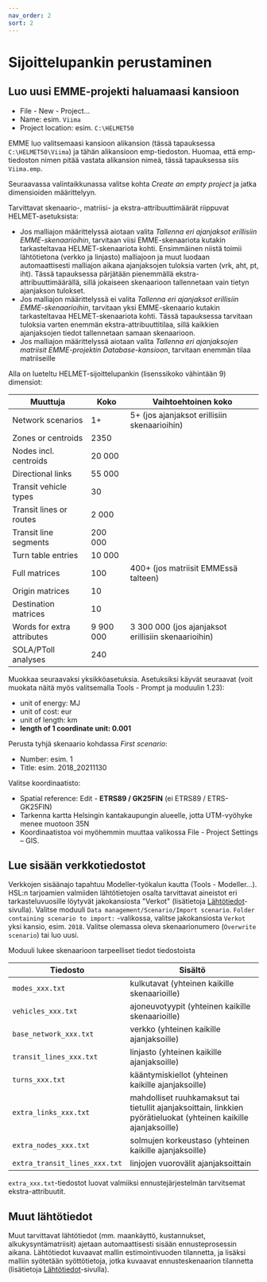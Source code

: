 ```yaml
---
nav_order: 2
sort: 2
---
```


# Sijoittelupankin perustaminen

## Luo uusi EMME-projekti haluamaasi kansioon
- File - New - Project…
-	Name: esim. `Viima`
-	Project location: esim. `C:\HELMET50`

EMME luo valitsemaasi kansioon alikansion (tässä tapauksessa `C:\HELMET50\Viima`) ja tähän alikansioon emp-tiedoston.
Huomaa, että emp-tiedoston nimen pitää vastata alikansion nimeä, tässä tapauksessa siis `Viima.emp`.

Seuraavassa valintaikkunassa valitse kohta _Create an empty project_ ja jatka dimensioiden määrittelyyn.

Tarvittavat skenaario-, matriisi- ja ekstra-attribuuttimäärät riippuvat HELMET-asetuksista:
- Jos malliajon määrittelyssä aiotaan valita _Tallenna eri ajanjaksot erillisiin EMME-skenaarioihin_,
  tarvitaan viisi EMME-skenaariota kutakin tarkasteltavaa HELMET-skenaariota kohti.
  Ensimmäinen niistä toimii lähtötietona (verkko ja linjasto) malliajoon ja muut luodaan automaattisesti
  malliajon aikana ajanjaksojen tuloksia varten (vrk, aht, pt, iht).
  Tässä tapauksessa pärjätään pienemmällä ekstra-attribuuttimäärällä, sillä jokaiseen skenaarioon tallennetaan vain tietyn ajanjakson tulokset.
- Jos malliajon määrittelyssä ei valita _Tallenna eri ajanjaksot erillisiin EMME-skenaarioihin_,
  tarvitaan yksi EMME-skenaario kutakin tarkasteltavaa HELMET-skenaariota kohti.
  Tässä tapauksessa tarvitaan tuloksia varten enemmän ekstra-attribuuttitilaa, sillä kaikkien ajanjaksojen tiedot tallennetaan samaan skenaarioon.
- Jos malliajon määrittelyssä aiotaan valita _Tallenna eri ajanjaksojen matriisit EMME-projektin Database-kansioon_,
  tarvitaan enemmän tilaa matriiseille

Alla on lueteltu HELMET-sijoittelupankin (lisenssikoko vähintään 9) dimensiot:

| Muuttuja                                                                  | Koko      | Vaihtoehtoinen koko                                 |
|---------------------------------------------------------------------------|-----------|-----------------------------------------------------|
| Network scenarios                                                         | 1+        | 5+ (jos ajanjaksot erillisiin skenaarioihin)        |
| Zones or centroids                                                        | 2350      |                                                     |
| Nodes incl. centroids                                                     | 20 000    |                                                     |
| Directional links                                                         | 55 000    |                                                     |
| Transit vehicle types                                                     | 30        |                                                     |
| Transit lines or routes                                                   | 2 000     |                                                     |
| Transit line segments                                                     | 200 000   |                                                     |
| Turn table entries                                                        | 10 000    |                                                     |
| Full matrices                                                             | 100       | 400+ (jos matriisit EMMEssä talteen)                |
| Origin matrices                                                           | 10        |                                                     |
| Destination matrices                                                      | 10        |                                                     |
| Words for extra attributes                                                | 9 900 000 | 3 300 000 (jos ajanjaksot erillisiin skenaarioihin) |
| SOLA/PToll analyses                                                       | 240       |                                                     |

Muokkaa seuraavaksi yksikköasetuksia. Asetuksiksi käyvät seuraavat (voit muokata näitä myös valitsemalla Tools - Prompt ja moduulin 1.23):
- unit of energy: MJ
- unit of cost: eur
- unit of length: km
- **length of 1 coordinate unit: 0.001**

Perusta tyhjä skenaario kohdassa _First scenario_:
-	Number: esim. 1
-	Title: esim. 2018_20211130

Valitse koordinaatisto:
-	Spatial reference: Edit - **ETRS89 / GK25FIN** (ei ETRS89 / ETRS-GK25FIN)
-	Tarkenna kartta Helsingin kantakaupungin alueelle, jotta UTM-vyöhyke menee muotoon 35N
- Koordinaatistoa voi myöhemmin muuttaa valikossa File - Project Settings – GIS.

## Lue sisään verkkotiedostot

Verkkojen sisäänajo tapahtuu Modeller-työkalun kautta (Tools - Modeller...). 
HSL:n tarjoamien valmiiden lähtötietojen osalta tarvittavat aineistot eri tarkasteluvuosille löytyvät jakokansiosta
"Verkot" (lisätietoja [Lähtötiedot](mallin_lahtotietotiedostot.md)-sivulla).
Valitse moduuli `Data management/Scenario/Import scenario`.
`Folder containing scenario to import:` -valikossa, valitse jakokansiosta `Verkot` yksi kansio, esim. `2018`.
Valitse olemassa oleva skenaarionumero (`Overwrite scenario`) tai luo uusi.

Moduuli lukee skenaarioon tarpeelliset tiedot tiedostoista

|Tiedosto                      | Sisältö                                                    |
|------------------------------|------------------------------------------------------------|
|`modes_xxx.txt`	           |	kulkutavat (yhteinen kaikille skenaarioille)              |
|`vehicles_xxx.txt`	           |	ajoneuvotyypit (yhteinen kaikille skenaarioille)          |
|`base_network_xxx.txt`        |	verkko (yhteinen kaikille ajanjaksoille)                  |
|`transit_lines_xxx.txt`       |	linjasto (yhteinen kaikille ajanjaksoille)                |
|`turns_xxx.txt`               |	kääntymiskiellot (yhteinen kaikille ajanjaksoille)             |
|`extra_links_xxx.txt`         |	mahdolliset ruuhkamaksut tai tietullit ajanjaksoittain, linkkien pyörätieluokat (yhteinen kaikille ajanjaksoille) |
|`extra_nodes_xxx.txt`         |	solmujen korkeustaso (yhteinen kaikille ajanjaksoille)|
|`extra_transit_lines_xxx.txt` |	linjojen vuorovälit ajanjaksoittain                       | 

`extra_xxx.txt`-tiedostot luovat valmiiksi ennustejärjestelmän tarvitsemat ekstra-attribuutit. 

## Muut lähtötiedot

Muut tarvittavat lähtötiedot (mm. maankäyttö, kustannukset, alkukysyntämatriisit) ajetaan automaattisesti sisään ennusteprosessin aikana. Lähtötiedot kuvaavat mallin estimointivuoden tilannetta, ja lisäksi malliin syötetään syöttötietoja, jotka kuvaavat ennusteskenaarion tilannetta (lisätietoja [Lähtötiedot](mallin_lahtotietotiedostot.md)-sivulla).
